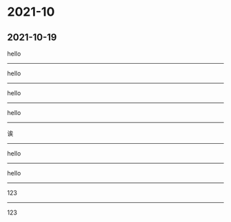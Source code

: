 # 2021-10
## 2021-10-19
hello

---
hello

---
hello

---
hello

---
诶

---
hello

---
hello

---
123

---
123